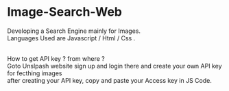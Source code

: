 # Image-Search-Web
Developing a Search Engine mainly for Images.
<br>
 Languages Used are Javascript / Html / Css .

<br>
How to get API key ? from where ?
<br>
Goto Unslpash website sign up and login there and create your own API key for fecthing images
<br>
after creating your API key, copy and paste your Access key in JS Code.
